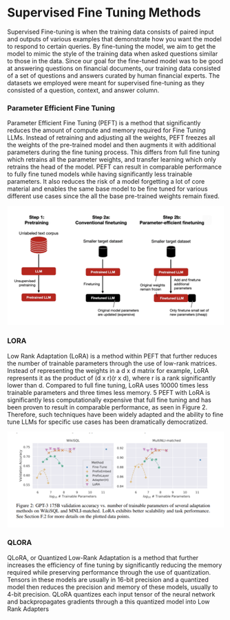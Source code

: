 # Supervised Fine Tuning Methods

Supervised Fine-tuning is when the training data consists of paired input and outputs of various examples
that demonstrate how you want the model to respond to certain queries. By fine-tuning the model, we
aim to get the model to mimic the style of the training data when asked questions similar to those in the data. Since our goal for the fine-tuned model was to be good at answering questions on financial documents, our training data consisted of a set of questions and answers curated by human financial experts. The datasets we employed were meant for supervised fine-tuning as they consisted of a question, context, and answer column.

### Parameter Efficient Fine Tuning
Parameter Efficient Fine Tuning (PEFT) is a method that significantly reduces the amount of compute and memory required for Fine Tuning LLMs. Instead of retraining and adjusting all the weights, PEFT freezes
all the weights of the pre-trained model and then augments it with additional parameters during the fine
tuning process. This differs from full fine tuning which retrains all the parameter weights, and transfer
learning which only retrains the head of the model. PEFT can result in comparable performance to fully
fine tuned models while having significantly less trainable parameters. It also reduces the risk of a model
forgetting a lot of core material and enables the same base model to be fine tuned for various different
use cases since the all the base pre-trained weights remain fixed.

![alt text](../assets/peft.png)

### LORA
Low Rank Adaptation (LoRA) is a method within PEFT that further reduces the number of trainable
parameters through the use of low-rank matrices. Instead of representing the weights in a d x d matrix
for example, LoRA represents it as the product of (d x r)(r x d), where r is a rank significantly lower
than d. Compared to full fine tuning, LoRA uses 10000 times less trainable parameters and three times
less memory. 5 PEFT with LoRA is significantly less computationally expensive that full fine tuning and
has been proven to result in comparable performance, as seen in Figure 2. Therefore, such techniques
have been widely adapted and the ability to fine tune LLMs for specific use cases has been dramatically
democratized.

![alt text](../assets/lora.png)

### QLORA
QLoRA, or Quantized Low-Rank Adaptation is a method that further increases the efficiency of fine
tuning by significantly reducing the memory required while preserving performance through the use of
quantization. Tensors in these models are usually in 16-bit precision and a quantized model then reduces
the precision and memory of these models, usually to 4-bit precision. QLoRA quantizes each input tensor of the neural network and backpropagates gradients through a this quantized model into Low Rank
Adapters